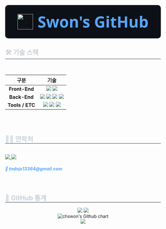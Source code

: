 <!-- 👋 웰컴 배너 -->
<div align="center" style="display: flex; justify-content: center; align-items: center; gap: 15px; padding: 20px 0; background-color: #0d1117; border-radius: 10px;">
  <img src="https://cdn-icons-png.flaticon.com/512/25/25231.png" alt="GitHub Icon" width="50" height="50" />
  <h1 style="color: #58a6ff; font-family: 'Segoe UI', Tahoma, Geneva, Verdana, sans-serif; font-weight: 700; font-size: 50px; margin: 0;">
    Swon's GitHub
  </h1>
</div>



<!-- 🛠️ 기술 스택 -->
<h2 style="border-bottom: 1px solid #21262d; color: #c9d1d9;"> 🛠️ 기술 스택 </h2><br>

<!-- 기술 스택 왼쪽 정렬 -->
<div style="float: left;">
  <table>
    <thead>
      <tr>
        <th>구분</th>
        <th>기술</th>
      </tr>
    </thead>
    <tbody>
      <tr>
        <td align="center"><strong>Front-End</strong></td>
        <td align="center">
          <img src="https://img.shields.io/badge/Javascript-F7DF1E?style=flat&logo=javascript&logoColor=white">
          <img src="https://img.shields.io/badge/React-61DAFB?style=flat&logo=react&logoColor=white">
        </td>
      </tr>
      <tr>
        <td align="center"><strong>Back-End</strong></td>
        <td align="center">
          <img src="https://img.shields.io/badge/Java-007396?style=flat&logo=java&logoColor=white">
          <img src="https://img.shields.io/badge/Spring-6DB33F?style=flat&logo=spring&logoColor=white">
          <img src="https://img.shields.io/badge/Spring%20Boot-6DB33F?style=flat&logo=springboot&logoColor=white">
          <img src="https://img.shields.io/badge/MariaDB-003545?style=flat&logo=mariadb&logoColor=white">
        </td>
      </tr>
      <tr>
        <td align="center"><strong>Tools / ETC</strong></td>
        <td align="center">
          <img src="https://img.shields.io/badge/Git-F05032?style=flat&logo=git&logoColor=white">
          <img src="https://img.shields.io/badge/Github-181717?style=flat&logo=github&logoColor=white">
          <img src="https://img.shields.io/badge/Discord-5865F2?style=flat&logo=discord&logoColor=white">
        </td>
      </tr>
    </tbody>
  </table>
</div>

<!-- 줄바꿈 확정 -->
<div style="clear: both;"></div><br><br>

<!-- 📧 연락처 -->
<div style="text-align: left;">
  <h2 style="border-bottom: 1px solid #21262d; color: #c9d1d9;"> 🧑‍💻 연락처 </h2><br>
  <div align="left">
    <!-- Notion -->
    <a href="https://www.notion.so/229bae2b2f8e80118a0dd728ae45ae58" target="_blank">
      <img src="https://img.shields.io/badge/Notion-000000?style=flat&logo=notion&logoColor=white" />
    </a>
    <!-- Gmail -->
    <a href="mailto:tndnjs13364@gmail.com">
      <img src="https://img.shields.io/badge/Gmail-EA4335?style=flat&logo=gmail&logoColor=white" />
    </a>
    <h5 style="color: #58a6ff;">📧 tndnjs13364@gmail.com</h5>
  </div><br>
</div>

<!-- 📊 GitHub 통계 -->
<div style="text-align: left;">
  <h2 style="border-bottom: 1px solid #21262d; color: #c9d1d9;"> 🏅 GitHub 통계 </h2>
  <div align="center">
    <!-- GitHub Stats -->
    <img src="https://github-readme-stats.vercel.app/api?username=chswon&custom_title=chswon's%20Github%20Stats&show_icons=true&theme=radical" />
    <!-- Top Languages -->
    <img src="https://github-readme-stats.vercel.app/api/top-langs/?username=chswon&layout=compact&theme=radical" />
    <br/>
    <!-- GitHub 활동 그래프 -->
    <img src="https://ghchart.rshah.org/chswon" alt="chswon's Github chart" />
    <br/>
    <!-- 방문자 수 -->
    <img src="https://komarev.com/ghpvc/?username=chswon&label=Profile%20views&color=0e75b6&style=flat" />
  </div>
</div>



    
